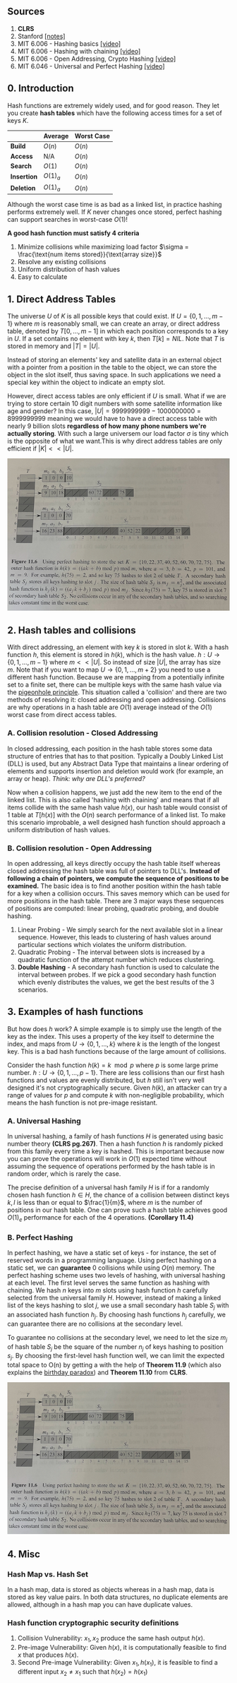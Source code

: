 ## Sources

1. **CLRS**
2. Stanford [[notes]](https://stanford-cs161.github.io/winter2023/assets/files/lecture8-notes.pdf)
3. MIT 6.006 - Hashing basics [[video]](https://www.youtube.com/watch?v=Nu8YGneFCWE&ab_channel=MITOpenCourseWare)
4. MIT 6.006 - Hashing with chaining [[video]](https://www.youtube.com/watch?v=0M_kIqhwbFo&ab_channel=MITOpenCourseWare)
5. MIT 6.006 - Open Addressing, Crypto Hashing [[video]](https://www.youtube.com/watch?v=rvdJDijO2Ro&ab_channel=MITOpenCourseWare)
6. MIT 6.046 - Universal and Perfect Hashing [[video]](https://www.youtube.com/watch?v=z0lJ2k0sl1g&t=60sab_channel=MITOpenCourseWare)

## 0. Introduction

Hash functions are extremely widely used, and for good reason. They let you create **hash tables** which have the following access times for a set of keys $K$.

|             | Average | Worst Case |
| -------     | ------- | ---------- |
|**Build**    | $O(n)$  |$O(n)$      |
|**Access**   | N/A     |$O(n)$      |
|**Search**   |$O(1)$   |$O(n)$      |
|**Insertion**|$O(1)_a$  |$O(n)$      |
|**Deletion** |$O(1)_a$  |$O(n)$      |

Although the worst case time is as bad as a linked list, in practice hashing performs extremely well. If $K$ never changes once stored, perfect hashing can support searches in worst-case $O(1)$!

**A good hash function must satisfy $4$ criteria**

1. Minimize collisions while maximizing load factor $\sigma = \frac{\text{num items stored}}{\text{array size}}$
2. Resolve any existing collisions
3. Uniform distribution of hash values
4. Easy to calculate

## 1. Direct Address Tables

The universe $U$ of $K$ is all possible keys that could exist. If $U=\{0,1,\ldots,m-1\}$ where $m$ is reasonably small, we can create an array, or direct address table, denoted by $T[0,\ldots,m-1]$ in which each position corresponds to a key in $U$. If a set contains no element with key $k$, then $T[k]= NIL$. Note that $T$ is stored in memory and $\vert T \vert = \vert U \vert$.

Instead of storing an elements' key and satellite data in an external object with a pointer from a position in the table to the object, we can store the object in the slot itself, thus saving space. In such applications we need a special key within the object to indicate an empty slot.

However, direct access tables are only efficient if $U$ is small. What if we are trying to store certain 10 digit numbers with some satellite information like age and gender? In this case, $\vert U \vert = 9999999999 - 1000000000 = 8999999999$ meaning we would have to have a direct access table with nearly $9$ billion slots **regardless of how many phone numbers we're actually storing**. With such a large universem our load factor $\sigma$ is tiny which is the opposite of what we want.This is why direct address tables are only efficient if $\vert K \vert << \vert U \vert$.

![hash function img](../images/perfect_hashing.JPG)

## 2. Hash tables and collisions

With direct addressing, an element with key $k$ is stored in slot $k$. With a hash function $h$, this element is stored in $h(k)$, which is the hash value. $h: U \rightarrow \{0,1, \ldots ,m-1\}$ where $m << \vert U \vert$. So instead of size $\vert U \vert$, the array has size $m$. Note that if you want to map $U \rightarrow \{0,1,\ldots,m+2\}$ you need to use a different hash function. Because we are mapping from a potentially infinite set to a finite set, there can be multiple keys with the same hash value via the [pigeonhole principle](https://www.geeksforgeeks.org/discrete-mathematics-the-pigeonhole-principle/). This situation called a 'collision' and there are two methods of resolving it: closed addressing and open addressing. Collisions are why operations in a hash table are $O(1)$ average instead of the $O(1)$ worst case from direct access tables.

### A. Collision resolution - Closed Addressing

In closed addressing, each position in the hash table stores some data structure of entries that has to that position. Typically a Doubly Linked List (DLL) is used, but any Abstract Data Type that maintains a linear ordering of elements and supports insertion and deletion would work (for example, an array or heap). *Think: why are DLL's preferred?*

Now when a collision happens, we just add the new item to the end of the linked list. This is also called 'hashing with chaining' and means that if all items collide with the same hash value $h(x)$, our hash table would consist of $1$ table at $T[h(x)]$ with the $O(n)$ search performance of a linked list. To make this scenario improbable, a well designed hash function should approach a uniform distribution of hash values.

### B. Collision resolution - Open Addressing

In open addressing, all keys directly occupy the hash table itself whereas closed addressing the hash table was full of pointers to DLL's. **Instead of following a chain of pointers, we compute the sequence of positions to be examined.** The basic idea is to find another position within the hash table for a key when a collision occurs. This saves memory which can be used for more positions in the hash table. There are 3 major ways these sequences of positions are computed: linear probing, quadratic probing, and double hashing.

1. Linear Probing - We simply search for the next available slot in a linear sequence. However, this leads to clustering of hash values around particular sections which violates the uniform distribution.
2. Quadratic Probing - The interval between slots is increased by a quadratic function of the attempt number which reduces clustering.
3. **Double Hashing** - A secondary hash function is used to calculate the interval between probes. If we pick a good secondary hash function which evenly distributes the values, we get the best results of the 3 scenarios.

## 3. Examples of hash functions

But how does $h$ work? A simple example is to simply use the length of the key as the index. This uses a property of the key itself to determine the index, and maps from $U \rightarrow \{0,1,\ldots,k\}$ where $k$ is the length of the longest key. This is a bad hash functions because of the large amount of collisions.

Consider the hash function $h(k) = k\mod p$ where $p$ is some large prime number. $h : U \rightarrow \{0,1,\ldots,p-1\}$. There are less collisions than our first hash functions and values are evenly distributed, but $h$ still isn't very well designed it's not cryptographically secure. Given $h(k)$, an attacker can try a range of values for $p$ and compute $k$ with non-negligible probability, which means the hash function is not pre-image resistant.

### A. Universal Hashing

In universal hashing, a family of hash functions $H$ is generated using basic number theory **(CLRS pg.267)**. Then a hash function $h$ is randomly picked from this family every time a key is hashed. This is important because now you can prove the operations will work in $O(1)$ expected time without assuming the sequence of operations performed by the hash table is in random order, which is rarely the case.

The precise definition of a universal hash family $H$ is if for a randomly chosen hash function $h \in H$, the chance of a collision between distinct keys $k,l$ is less than or equal to $\frac{1}{m}$, where $m$ is the number of positions in our hash table. One can prove such a hash table achieves good $O(1)_e$ performance for each of the $4$ operations. **(Corollary 11.4)**

### B. Perfect Hashing

In perfect hashing, we have a static set of keys - for instance, the set of reserved words in a programming language. Using perfect hashing on a static set, we can **guarantee** $0$ collisions while using $O(n)$ memory. The perfect hashing scheme uses two levels of hashing, with universal hashing at each level. The first level serves the same function as hashing with chaining. We hash $n$ keys into $m$ slots using hash function $h$ carefully selected from the universal family $H$. However, instead of making a linked list of the keys hashing to slot $j$, we use a small secondary hash table $S_j$ with an associated hash function $h_j$. By choosing hash functions $h_j$ carefully, we can guarantee there are no collisions at the secondary level.

To guarantee no collisions at the secondary level, we need to let the size $m_j$ of hash table $S_j$ be the square of the number $n_j$ of keys hashing to position $s_j$. By choosing the first-level hash function well, we can limit the expected total space to O(n) by getting a with the help of **Theorem 11.9**  (which also explains the [birthday paradox](https://math.mit.edu/research/highschool/primes/circle/documents/2022/Elena%20&%20Alice.pdf)) and **Theorem 11.10** from **CLRS**.

![Perfect Hashing Image](../images/perfect_hashing.JPG)

## 4. Misc

### Hash Map vs. Hash Set

In a hash map, data is stored as objects whereas in a hash map, data is stored as key value pairs. In both data structures, no duplicate elements are allowed, although in a hash map you can have duplicate values.

### Hash function cryptographic security definitions

1. Collision Vulnerability: $x_1,x_2$ produce the same hash output $h(x)$.
2. Pre-image Vulnerability: Given $h(x)$, it is computationally feasible to find $x$ that produces $h(x)$.
3. Second Pre-image Vulnerability: Given $x_1,h(x_1)$, it is feasible to find a different input $x_2\neq x_1$ such that $h(x_2) = h(x_1)$
